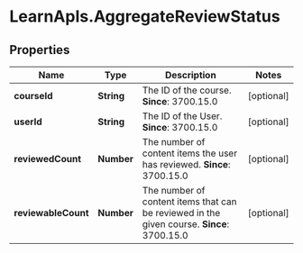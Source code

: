 # LearnApIs.AggregateReviewStatus

## Properties
Name | Type | Description | Notes
------------ | ------------- | ------------- | -------------
**courseId** | **String** | The ID of the course.  **Since**: 3700.15.0 | [optional] 
**userId** | **String** | The ID of the User.  **Since**: 3700.15.0 | [optional] 
**reviewedCount** | **Number** | The number of content items the user has reviewed.  **Since**: 3700.15.0 | [optional] 
**reviewableCount** | **Number** | The number of content items that can be reviewed in the given course.  **Since**: 3700.15.0 | [optional] 
